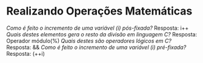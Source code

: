 # Realizando Operações Matemáticas
_Como é feito o incremento de uma variável (i) pós-fixada?_
Resposta: i++
_Quais destes elementos gera o resto da divisão em linguagem C?_
Resposta: Operador módulo(%)
_Quais destes são operadores lógicos em C?_
Resposta: &&
_Como é feito o incremento de uma variável (i) pré-fixada?_
Resposta: (++i)
